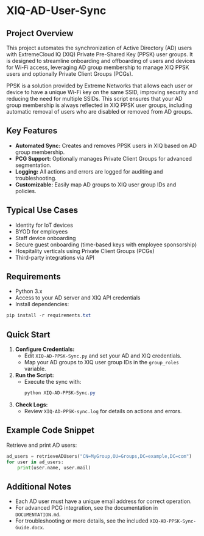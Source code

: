 # XIQ-AD-User-Sync

## Project Overview

This project automates the synchronization of Active Directory (AD) users with ExtremeCloud IQ (XIQ) Private Pre-Shared Key (PPSK) user groups. It is designed to streamline onboarding and offboarding of users and devices for Wi-Fi access, leveraging AD group membership to manage XIQ PPSK users and optionally Private Client Groups (PCGs).

PPSK is a solution provided by Extreme Networks that allows each user or device to have a unique Wi-Fi key on the same SSID, improving security and reducing the need for multiple SSIDs. This script ensures that your AD group membership is always reflected in XIQ PPSK user groups, including automatic removal of users who are disabled or removed from AD groups.

## Key Features
- **Automated Sync:** Creates and removes PPSK users in XIQ based on AD group membership.
- **PCG Support:** Optionally manages Private Client Groups for advanced segmentation.
- **Logging:** All actions and errors are logged for auditing and troubleshooting.
- **Customizable:** Easily map AD groups to XIQ user group IDs and policies.

## Typical Use Cases
- Identity for IoT devices
- BYOD for employees
- Staff device onboarding
- Secure guest onboarding (time-based keys with employee sponsorship)
- Hospitality verticals using Private Client Groups (PCGs)
- Third-party integrations via API

## Requirements
- Python 3.x
- Access to your AD server and XIQ API credentials
- Install dependencies:

```powershell
pip install -r requirements.txt
```

## Quick Start
1. **Configure Credentials:**
   - Edit `XIQ-AD-PPSK-Sync.py` and set your AD and XIQ credentials.
   - Map your AD groups to XIQ user group IDs in the `group_roles` variable.
2. **Run the Script:**
   - Execute the sync with:
     ```powershell
     python XIQ-AD-PPSK-Sync.py
     ```
3. **Check Logs:**
   - Review `XIQ-AD-PPSK-sync.log` for details on actions and errors.

## Example Code Snippet
Retrieve and print AD users:
```python
ad_users = retrieveADUsers("CN=MyGroup,OU=Groups,DC=example,DC=com")
for user in ad_users:
    print(user.name, user.mail)
```

## Additional Notes
- Each AD user must have a unique email address for correct operation.
- For advanced PCG integration, see the documentation in `DOCUMENTATION.md`.
- For troubleshooting or more details, see the included `XIQ-AD-PPSK-Sync-Guide.docx`.
